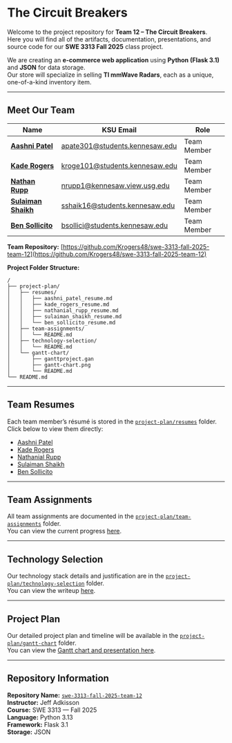 # The Circuit Breakers  

Welcome to the project repository for **Team 12 – The Circuit Breakers**.  
Here you will find all of the artifacts, documentation, presentations, and source code for our **SWE 3313 Fall 2025** class project.  

We are creating an **e-commerce web application** using **Python (Flask 3.1)** and **JSON** for data storage.  
Our store will specialize in selling **TI mmWave Radars**, each as a unique, one-of-a-kind inventory item.  

---

## Meet Our Team  

| Name | KSU Email | Role |
|------|------------|------|
| **[Aashni Patel](mailto:apate301@students.kennesaw.edu)** | [apate301@students.kennesaw.edu](mailto:apate301@students.kennesaw.edu) | Team Member |
| **[Kade Rogers](mailto:kroge101@students.kennesaw.edu)** | [kroge101@students.kennesaw.edu](mailto:kroge101@students.kennesaw.edu) | Team Member |
| **[Nathan Rupp](mailto:nrupp1@kennesaw.view.usg.edu)** | [nrupp1@kennesaw.view.usg.edu](mailto:nrupp1@kennesaw.view.usg.edu) | Team Member |
| **[Sulaiman Shaikh](mailto:sshaik16@students.kennesaw.edu)** | [sshaik16@students.kennesaw.edu](mailto:sshaik16@students.kennesaw.edu) | Team Member |
| **[Ben Sollicito](mailto:bsollici@students.kennesaw.edu)** | [bsollici@students.kennesaw.edu](mailto:bsollici@students.kennesaw.edu) | Team Member |

**Team Repository:** [https://github.com/Krogers48/swe-3313-fall-2025-team-12](https://github.com/Krogers48/swe-3313-fall-2025-team-12)

**Project Folder Structure:**  
```
/
├── project-plan/
│   ├── resumes/
│   │   ├── aashni_patel_resume.md
│   │   ├── kade_rogers_resume.md
│   │   ├── nathanial_rupp_resume.md
│   │   ├── sulaiman_shaikh_resume.md
│   │   └── ben_sollicito_resume.md
│   ├── team-assignments/
│   │   └── README.md
│   ├── technology-selection/
│   │   └── README.md
│   └── gantt-chart/
│       ├── ganttproject.gan
│       ├── gantt-chart.png
│       └── README.md
└── README.md
```

---

## Team Resumes  

Each team member’s résumé is stored in the [`project-plan/resumes`](./project-plan/resumes) folder.  
Click below to view them directly:

- [Aashni Patel](./project-plan/resumes/aashni_patel_resume.md)  
- [Kade Rogers](./project-plan/resumes/kade_rogers_resume.md)  
- [Nathanial Rupp](./project-plan/resumes/nathanial_rupp_resume.md)  
- [Sulaiman Shaikh](./project-plan/resumes/sulaiman_shaikh_resume.md)  
- [Ben Sollicito](./project-plan/resumes/ben_sollicito_resume.md)  

---

## Team Assignments  

All team assignments are documented in the [`project-plan/team-assignments`](./project-plan/team-assignments) folder.  
You can view the current progress [here](./project-plan/team-assignments/README.md).  

---

## Technology Selection  

Our technology stack details and justification are in the [`project-plan/technology-selection`](./project-plan/technology-selection) folder.  
You can view the writeup [here](./project-plan/technology-selection/README.md).  

---

## Project Plan  

Our detailed project plan and timeline will be available in the [`project-plan/gantt-chart`](./project-plan/gantt-chart) folder.  
You can view the [Gantt chart and presentation here](./project-plan/gantt-chart/README.md).  

---

## Repository Information  

**Repository Name:** [`swe-3313-fall-2025-team-12`](https://github.com/Krogers48/swe-3313-fall-2025-team-12)  
**Instructor:** Jeff Adkisson  
**Course:** SWE 3313 — Fall 2025  
**Language:** Python 3.13  
**Framework:** Flask 3.1  
**Storage:** JSON  
